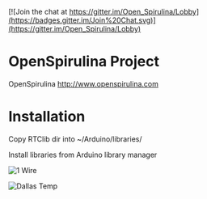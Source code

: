 [![Join the chat at https://gitter.im/Open_Spirulina/Lobby](https://badges.gitter.im/Join%20Chat.svg)](https://gitter.im/Open_Spirulina/Lobby)

# OpenSpirulina Project
OpenSpirulina http://www.openspirulina.com

# Installation
Copy RTClib dir into ~/Arduino/libraries/

Install libraries from Arduino library manager

![1 Wire](https://raw.githubusercontent.com/yatan/Arduino_Sensors_Sketch/master/libreria-1-wire.png)

![Dallas Temp](https://raw.githubusercontent.com/yatan/Arduino_Sensors_Sketch/master/libreria-dallastemperature.png)
